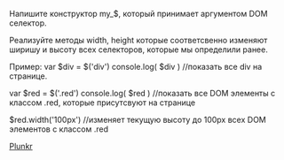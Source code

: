 Напишите конструктор my_$, который принимает аргументом DOM селектор.
 
Реализуйте методы width, height которые соответсвенно изменяют ширишу и высоту всех селекторов, 
которые мы определили ранее.
 
Пример:
var $div = $('div') 
console.log( $div ) //показать все div на странице.
 
var $red = $('.red') 
console.log( $red ) //показать все DOM элементы с классом .red, которые присутсвуют на странице
 
$red.width('100px') //изменяет текущую высоту до 100px всех DOM элементов с классом .red

[Plunkr](http://plnkr.co/edit/vHOmQn42bvCPXAth19km?p=preview)
